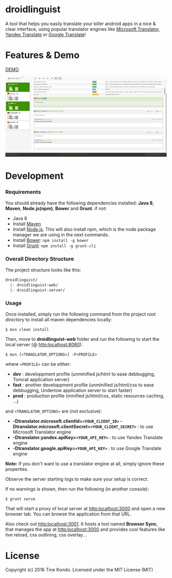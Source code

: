 droidlinguist
===========================================================================================================================================

A tool that helps you easily translate your killer android apps in a nice & clear interface, using popular translator engines like [Microsoft Translator](http://aka.ms/MicrosoftTranslatorAttribution), [Yandex Translate](http://translate.yandex.com/) or [Google Translate](http://translate.google.com)!

# Features & Demo

[DEMO](http://droidlinguist-tinesoft.rhcloud.com/)

![DroidLinguit Screenshot](/droidlinguist-web/src/main/webapp/assets/images/screenshot-translate.png)

# Development

### Requirements

You should already have the following dependencies installed: **Java 8**, **Maven**, **Node.js(npm)**, **Bower** and **Grunt**. if not:

* Java 8
* Install [Maven](https://maven.apache.org/download.cgi)
* Install [Node.js](http://nodejs.org/). This will also install npm, which is the node package manager we are using in the next commands.
* Install [Bower](http://bower.io): ```npm install -g bower```
* Install [Grunt](http://gruntjs.com): ```npm install -g grunt-cli```

### Overall Directory Structure

The project structure looks like this:

```
droidlinguist/
  |- droidlinguist-web/
  |- droidlinguist-server/
```

### Usage

Once installed, simply run the following command from the project *root directory* to install all maven dependencies locally:

```
$ mvn clean install 
```

Then, move to **droidlinguist-web** folder and run the following to start the local server (@ [http:localhost:8080](http:localhost:8080)):

```
$ mvn [<TRANSLATOR_OPTIONS>] -P<PROFILE> 
```
where ```<PROFILE>``` can be either:
* **dev** : developpment profile (unminified js/html to ease debbugging, Tomcat application server)
* **fast** : another developpment profile (unminified js/html/css to ease debbugging, Undertow application server to start faster)
* **prod** : production profile (minified js/html/css, static resources caching, ...)

and ```<TRANSLATOR_OPTIONS>``` are (not exclusive):
* **-Dtranslator.microsoft.clientId=```<YOUR_CLIENT_ID>``` -Dtranslator.microsoft.clientSecret=```<YOUR_CLIENT_SECRET>```** : to use Microsoft Translator engine
* **-Dtranslator.yandex.apiKey=```<YOUR_API_KEY>```** : to use Yandex Translate engine
* **-Dtranslator.google.apiKey=```<YOUR_API_KEY>```** : to use Google Translate engine

**Note:** If you don't want to use a translator engine at all, simply ignore these properties.


Observe the server starting logs to make sure your setup is correct.

If no warnings is shown, then run the following (in another console):

```
$ grunt serve 
```

That will start a proxy of local server at [http:localhost:3000](http:localhost:3000) and open a new browser tab.
You can browse the application from that URL.

Also check out [http:localhost:3001](http:localhost:3001). It hosts a tool named **Browser Sync**, that manages the app at [http:localhost:3000](http:localhost:3000) and provides cool features like live reload, css outlining, css overlay...

# License

Copyright (c) 2016 Tine Kondo. Licensed under the MIT License (MIT)

